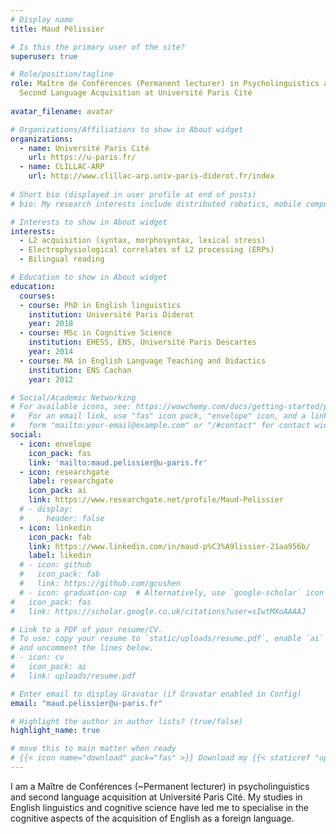 ```yaml
---
# Display name
title: Maud Pélissier

# Is this the primary user of the site?
superuser: true

# Role/position/tagline
role: Maître de Conférences (Permanent lecturer) in Psycholinguistics and
  Second Language Acquisition at Université Paris Cité
  
avatar_filename: avatar

# Organizations/Affiliations to show in About widget
organizations:
  - name: Université Paris Cité
    url: https://u-paris.fr/
  - name: CLILLAC-ARP
    url: http://www.clillac-arp.univ-paris-diderot.fr/index
    
# Short bio (displayed in user profile at end of posts)
# bio: My research interests include distributed robotics, mobile computing and programmable matter.

# Interests to show in About widget
interests:
  - L2 acquisition (syntax, morphosyntax, lexical stress)
  - Electrophysiological correlates of L2 processing (ERPs)
  - Bilingual reading

# Education to show in About widget
education:
  courses:
  - course: PhD in English linguistics
    institution: Université Paris Diderot
    year: 2018
  - course: MSc in Cognitive Science
    institution: EHESS, ENS, Université Paris Descartes
    year: 2014
  - course: MA in English Language Teaching and Didactics
    institution: ENS Cachan
    year: 2012

# Social/Academic Networking
# For available icons, see: https://wowchemy.com/docs/getting-started/page-builder/#icons
#   For an email link, use "fas" icon pack, "envelope" icon, and a link in the
#   form "mailto:your-email@example.com" or "/#contact" for contact widget.
social:
  - icon: envelope
    icon_pack: fas
    link: 'mailto:maud.pelissier@u-paris.fr'
  - icon: researchgate
    label: researchgate
    icon_pack: ai
    link: https://www.researchgate.net/profile/Maud-Pelissier
  # - display:
  #     header: false
  - icon: linkedin
    icon_pack: fab
    link: https://www.linkedin.com/in/maud-p%C3%A9lissier-21aa956b/
    label: likedin
  # - icon: github
  #   icon_pack: fab
  #   link: https://github.com/gcushen
  # - icon: graduation-cap  # Alternatively, use `google-scholar` icon from `ai` icon pack
#   icon_pack: fas
#   link: https://scholar.google.co.uk/citations?user=sIwtMXoAAAAJ

# Link to a PDF of your resume/CV.
# To use: copy your resume to `static/uploads/resume.pdf`, enable `ai` icons in `params.toml`, 
# and uncomment the lines below.
# - icon: cv
#   icon_pack: ai
#   link: uploads/resume.pdf

# Enter email to display Gravatar (if Gravatar enabled in Config)
email: "maud.pelissier@u-paris.fr"

# Highlight the author in author lists? (true/false)
highlight_name: true

# move this to main matter when ready
# {{< icon name="download" pack="fas" >}} Download my {{< staticref "uploads/demo_resume.pdf" "newtab" >}}resumé{{< /staticref >}}.
---
```

I am a Maître de Conférences (~Permanent lecturer) in psycholinguistics and second language acquisition at Université Paris Cité. My studies in English linguistics and cognitive science have led me to specialise in the cognitive aspects of the acquisition of English as a foreign language.



